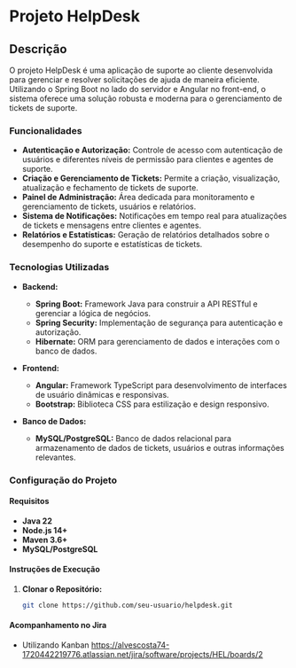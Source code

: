 # Projeto HelpDesk

## Descrição

O projeto HelpDesk é uma aplicação de suporte ao cliente desenvolvida para gerenciar e resolver solicitações de ajuda de maneira eficiente. Utilizando o Spring Boot no lado do servidor e Angular no front-end, o sistema oferece uma solução robusta e moderna para o gerenciamento de tickets de suporte.

### Funcionalidades

- **Autenticação e Autorização:** Controle de acesso com autenticação de usuários e diferentes níveis de permissão para clientes e agentes de suporte.
- **Criação e Gerenciamento de Tickets:** Permite a criação, visualização, atualização e fechamento de tickets de suporte.
- **Painel de Administração:** Área dedicada para monitoramento e gerenciamento de tickets, usuários e relatórios.
- **Sistema de Notificações:** Notificações em tempo real para atualizações de tickets e mensagens entre clientes e agentes.
- **Relatórios e Estatísticas:** Geração de relatórios detalhados sobre o desempenho do suporte e estatísticas de tickets.

### Tecnologias Utilizadas

- **Backend:** 
  - **Spring Boot:** Framework Java para construir a API RESTful e gerenciar a lógica de negócios.
  - **Spring Security:** Implementação de segurança para autenticação e autorização.
  - **Hibernate:** ORM para gerenciamento de dados e interações com o banco de dados.

- **Frontend:**
  - **Angular:** Framework TypeScript para desenvolvimento de interfaces de usuário dinâmicas e responsivas.
  - **Bootstrap:** Biblioteca CSS para estilização e design responsivo.

- **Banco de Dados:**
  - **MySQL/PostgreSQL:** Banco de dados relacional para armazenamento de dados de tickets, usuários e outras informações relevantes.

### Configuração do Projeto

#### Requisitos

- **Java 22**
- **Node.js 14+**
- **Maven 3.6+**
- **MySQL/PostgreSQL**

#### Instruções de Execução

1. **Clonar o Repositório:**

   ```bash
   git clone https://github.com/seu-usuario/helpdesk.git
   
#### Acompanhamento no Jira 
- Utilizando Kanban
https://alvescosta74-1720442219776.atlassian.net/jira/software/projects/HEL/boards/2

